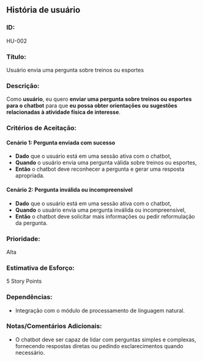 ## História de usuário

### **ID:**

HU-002

### **Título:**

Usuário envia uma pergunta sobre treinos ou esportes

### **Descrição:**

Como **usuário**, eu quero **enviar uma pergunta sobre treinos ou esportes para o chatbot** para que **eu possa obter orientações ou sugestões relacionadas à atividade física de interesse**.

### **Critérios de Aceitação:**

#### Cenário 1: Pergunta enviada com sucesso

- **Dado** que o usuário está em uma sessão ativa com o chatbot,
- **Quando** o usuário envia uma pergunta válida sobre treinos ou esportes,
- **Então** o chatbot deve reconhecer a pergunta e gerar uma resposta apropriada.

#### Cenário 2: Pergunta inválida ou incompreensível

- **Dado** que o usuário está em uma sessão ativa com o chatbot,
- **Quando** o usuário envia uma pergunta inválida ou incompreensível,
- **Então** o chatbot deve solicitar mais informações ou pedir reformulação da pergunta.

### **Prioridade:**

Alta

### **Estimativa de Esforço:**

5 Story Points

### **Dependências:**

- Integração com o módulo de processamento de linguagem natural.

### **Notas/Comentários Adicionais:**

- O chatbot deve ser capaz de lidar com perguntas simples e complexas, fornecendo respostas diretas ou pedindo esclarecimentos quando necessário.
